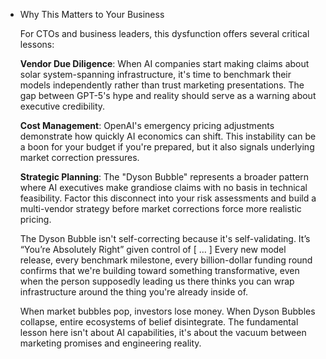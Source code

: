 - Why This Matters to Your Business
    
    For CTOs and business leaders, this dysfunction offers several critical lessons:
    
    **Vendor Due Diligence**: When AI companies start making claims about solar system-spanning infrastructure, it's time to benchmark their models independently rather than trust marketing presentations. The gap between GPT-5's hype and reality should serve as a warning about executive credibility.
    
    **Cost Management**: OpenAI's emergency pricing adjustments demonstrate how quickly AI economics can shift. This instability can be a boon for your budget if you're prepared, but it also signals underlying market correction pressures.
    
    **Strategic Planning**: The "Dyson Bubble" represents a broader pattern where AI executives make grandiose claims with no basis in technical feasibility. Factor this disconnect into your risk assessments and build a multi-vendor strategy before market corrections force more realistic pricing.
    
    The Dyson Bubble isn't self-correcting because it's self-validating. It’s “You’re Absolutely Right” given control of [ … ] Every new model release, every benchmark milestone, every billion-dollar funding round confirms that we're building toward something transformative, even when the person supposedly leading us there thinks you can wrap infrastructure around the thing you're already inside of.
    
    When market bubbles pop, investors lose money. When Dyson Bubbles collapse, entire ecosystems of belief disintegrate. The fundamental lesson here isn't about AI capabilities, it's about the vacuum between marketing promises and engineering reality.
